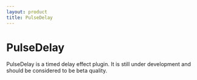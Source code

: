 ```yaml
---
layout: product
title: PulseDelay
---
```


PulseDelay
==========

PulseDelay is a timed delay effect plugin. It is still under development and
should be considered to be beta quality.

